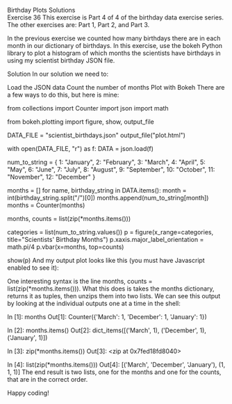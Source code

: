 Birthday Plots Solutions   
Exercise 36
This exercise is Part 4 of 4 of the birthday data exercise series. The other exercises are: Part 1, Part 2, and Part 3.

In the previous exercise we counted how many birthdays there are in each month in our dictionary of birthdays. In this exercise, use the bokeh Python library to plot a histogram of which months the scientists have birthdays in using my scientist birthday JSON file.

Solution
In our solution we need to:

Load the JSON data
Count the number of months
Plot with Bokeh
There are a few ways to do this, but here is mine:

from collections import Counter
import json
import math

from bokeh.plotting import figure, show, output_file


DATA_FILE = "scientist_birthdays.json"
output_file("plot.html")

with open(DATA_FILE, "r") as f:
    DATA = json.load(f)

num_to_string = {
    1: "January",
    2: "February",
    3: "March",
    4: "April",
    5: "May",
    6: "June",
    7: "July",
    8: "August",
    9: "September",
    10: "October",
    11: "November",
    12: "December"
}

months = []
for name, birthday_string in DATA.items():
    month = int(birthday_string.split("/")[0])
    months.append(num_to_string[month])
months = Counter(months)

months, counts = list(zip(*months.items()))

categories = list(num_to_string.values())
p = figure(x_range=categories, title="Scientists' Birthday Months")
p.xaxis.major_label_orientation = math.pi/4
p.vbar(x=months, top=counts)

show(p)
And my output plot looks like this (you must have Javascript enabled to see it):

One interesting syntax is the line months, counts = list(zip(*months.items())). What this does is takes the months dictionary, returns it as tuples, then unzips them into two lists. We can see this output by looking at the individual outputs one at a time in the shell:

In [1]: months
Out[1]: Counter({'March': 1, 'December': 1, 'January': 1})

In [2]: months.items()
Out[2]: dict_items([('March', 1), ('December', 1), ('January', 1)])

In [3]: zip(*months.items())
Out[3]: <zip at 0x7fed18fd8040>

In [4]: list(zip(*months.items()))
Out[4]: [('March', 'December', 'January'), (1, 1, 1)]
The end result is two lists, one for the months and one for the counts, that are in the correct order.

Happy coding!